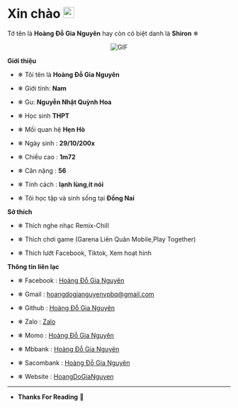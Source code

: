 <h1> Xin chào <img src="https://i.imgur.com/sl26aUs.gif" width="25"></h1> 

Tớ tên là **Hoàng Đỗ Gia Nguyên** hay còn có biệt danh là **Shiron** ❄



<p align="center">
    <img align="center" alt="GIF" src="https://i.imgur.com/fHmIMh0.gif" />
</p> 



**Giới thiệu**



- ❄ Tôi tên là **Hoàng Đỗ Gia Nguyên**

- ❄ Giới tính: **Nam**

- ❄ Gu: **Nguyễn Nhật Quỳnh Hoa**

- ❄ Học sinh **THPT**

- ❄ Mối quan hệ **Hẹn Hò**

- ❄ Ngày sinh : **29/10/200x**

- ❄ Chiều cao : **1m72**

- ❄ Cân nặng : **56**

- ❄ Tính cách : **lạnh lùng**,**ít nói**

- ❄ Tôi học tập và  sinh sống tại **Đồng Nai**



**Sở thích**



- ❄ Thích nghe nhạc Remix-Chill

- ❄ Thích chơi game (Garena Liên Quân Mobile,Play Together) 

- ❄ Thích lướt Facebook, Tiktok, Xem hoạt hình



**Thông tin liên lạc**



- ❄ Facebook : [Hoàng Đỗ Gia Nguyên](https://www.facebook.com/HoangDoGiaNguyen.Official)

- ❄ Gmail : [hoangdogianguyenvpbq@gmail.com](hoangdogianguyenvpbq@gmail.com)

- ❄ Github : [Hoàng Đỗ Gia Nguyên](https://github.com/hoangdogianguyenprocoder/)

- ❄ Zalo : [Zalo](0335953652)

- ❄ Momo : [Hoàng Đỗ Gia Nguyên](0335953652)

- ❄ Mbbank : [Hoàng Đỗ Gia Nguyên](0700163926666)

- ❄ Sacombank : [Hoàng Đỗ Gia Nguyên](050124512112)

- ❄ Website : [HoangDoGiaNguyen]()

- -------------------------------------------------
- **Thanks For Reading**  👑
